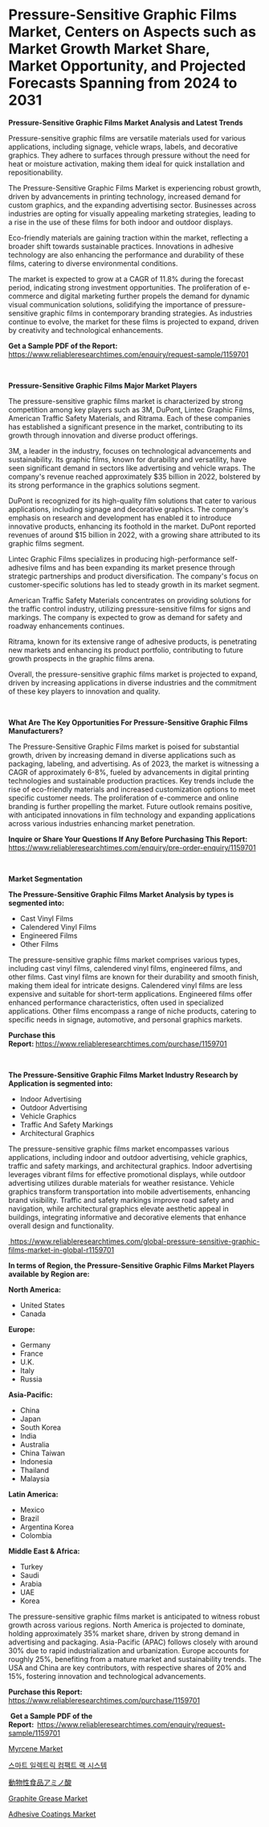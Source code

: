 <p><h1>Pressure-Sensitive Graphic Films Market, Centers on Aspects such as Market Growth Market Share, Market Opportunity, and Projected Forecasts Spanning from 2024 to 2031</h1></p><p><strong>Pressure-Sensitive Graphic Films Market Analysis and Latest Trends</strong></p>
<p><p>Pressure-sensitive graphic films are versatile materials used for various applications, including signage, vehicle wraps, labels, and decorative graphics. They adhere to surfaces through pressure without the need for heat or moisture activation, making them ideal for quick installation and repositionability. </p><p>The Pressure-Sensitive Graphic Films Market is experiencing robust growth, driven by advancements in printing technology, increased demand for custom graphics, and the expanding advertising sector. Businesses across industries are opting for visually appealing marketing strategies, leading to a rise in the use of these films for both indoor and outdoor displays. </p><p>Eco-friendly materials are gaining traction within the market, reflecting a broader shift towards sustainable practices. Innovations in adhesive technology are also enhancing the performance and durability of these films, catering to diverse environmental conditions. </p><p>The market is expected to grow at a CAGR of 11.8% during the forecast period, indicating strong investment opportunities. The proliferation of e-commerce and digital marketing further propels the demand for dynamic visual communication solutions, solidifying the importance of pressure-sensitive graphic films in contemporary branding strategies. As industries continue to evolve, the market for these films is projected to expand, driven by creativity and technological enhancements.</p></p>
<p><strong>Get a Sample PDF of the Report:&nbsp;</strong> <a href="https://www.reliableresearchtimes.com/enquiry/request-sample/1159701">https://www.reliableresearchtimes.com/enquiry/request-sample/1159701</a></p>
<p>&nbsp;</p>
<p><strong>Pressure-Sensitive Graphic Films Major Market Players</strong></p>
<p><p>The pressure-sensitive graphic films market is characterized by strong competition among key players such as 3M, DuPont, Lintec Graphic Films, American Traffic Safety Materials, and Ritrama. Each of these companies has established a significant presence in the market, contributing to its growth through innovation and diverse product offerings.</p><p>3M, a leader in the industry, focuses on technological advancements and sustainability. Its graphic films, known for durability and versatility, have seen significant demand in sectors like advertising and vehicle wraps. The company's revenue reached approximately $35 billion in 2022, bolstered by its strong performance in the graphics solutions segment.</p><p>DuPont is recognized for its high-quality film solutions that cater to various applications, including signage and decorative graphics. The company's emphasis on research and development has enabled it to introduce innovative products, enhancing its foothold in the market. DuPont reported revenues of around $15 billion in 2022, with a growing share attributed to its graphic films segment.</p><p>Lintec Graphic Films specializes in producing high-performance self-adhesive films and has been expanding its market presence through strategic partnerships and product diversification. The company's focus on customer-specific solutions has led to steady growth in its market segment.</p><p>American Traffic Safety Materials concentrates on providing solutions for the traffic control industry, utilizing pressure-sensitive films for signs and markings. The company is expected to grow as demand for safety and roadway enhancements continues.</p><p>Ritrama, known for its extensive range of adhesive products, is penetrating new markets and enhancing its product portfolio, contributing to future growth prospects in the graphic films arena.</p><p>Overall, the pressure-sensitive graphic films market is projected to expand, driven by increasing applications in diverse industries and the commitment of these key players to innovation and quality.</p></p>
<p>&nbsp;</p>
<p><strong>What Are The Key Opportunities For Pressure-Sensitive Graphic Films Manufacturers?</strong></p>
<p><p>The Pressure-Sensitive Graphic Films market is poised for substantial growth, driven by increasing demand in diverse applications such as packaging, labeling, and advertising. As of 2023, the market is witnessing a CAGR of approximately 6-8%, fueled by advancements in digital printing technologies and sustainable production practices. Key trends include the rise of eco-friendly materials and increased customization options to meet specific customer needs. The proliferation of e-commerce and online branding is further propelling the market. Future outlook remains positive, with anticipated innovations in film technology and expanding applications across various industries enhancing market penetration.</p></p>
<p><strong>Inquire or Share Your Questions If Any Before Purchasing This Report:</strong> <a href="https://www.reliableresearchtimes.com/enquiry/pre-order-enquiry/1159701">https://www.reliableresearchtimes.com/enquiry/pre-order-enquiry/1159701</a></p>
<p>&nbsp;</p>
<p><strong>Market Segmentation</strong></p>
<p><strong>The Pressure-Sensitive Graphic Films Market Analysis by types is segmented into:</strong></p>
<p><ul><li>Cast Vinyl Films</li><li>Calendered Vinyl Films</li><li>Engineered Films</li><li>Other Films</li></ul></p>
<p><p>The pressure-sensitive graphic films market comprises various types, including cast vinyl films, calendered vinyl films, engineered films, and other films. Cast vinyl films are known for their durability and smooth finish, making them ideal for intricate designs. Calendered vinyl films are less expensive and suitable for short-term applications. Engineered films offer enhanced performance characteristics, often used in specialized applications. Other films encompass a range of niche products, catering to specific needs in signage, automotive, and personal graphics markets.</p></p>
<p><strong>Purchase this Report:&nbsp;</strong><a href="https://www.reliableresearchtimes.com/purchase/1159701">https://www.reliableresearchtimes.com/purchase/1159701</a></p>
<p>&nbsp;</p>
<p><strong>The Pressure-Sensitive Graphic Films Market Industry Research by Application is segmented into:</strong></p>
<p><ul><li>Indoor Advertising</li><li>Outdoor Advertising</li><li>Vehicle Graphics</li><li>Traffic And Safety Markings</li><li>Architectural Graphics</li></ul></p>
<p><p>The pressure-sensitive graphic films market encompasses various applications, including indoor and outdoor advertising, vehicle graphics, traffic and safety markings, and architectural graphics. Indoor advertising leverages vibrant films for effective promotional displays, while outdoor advertising utilizes durable materials for weather resistance. Vehicle graphics transform transportation into mobile advertisements, enhancing brand visibility. Traffic and safety markings improve road safety and navigation, while architectural graphics elevate aesthetic appeal in buildings, integrating informative and decorative elements that enhance overall design and functionality.</p></p>
<p><a href="https://www.reliableresearchtimes.com/global-pressure-sensitive-graphic-films-market-in-global-r1159701">&nbsp;https://www.reliableresearchtimes.com/global-pressure-sensitive-graphic-films-market-in-global-r1159701</a></p>
<p><strong>In terms of Region, the Pressure-Sensitive Graphic Films Market Players available by Region are:</strong></p>
<p>
    <p> <strong> North America: </strong>
        <ul>
            <li>United States</li>
            <li>Canada</li>
        </ul>
        </p> 
    <p> <strong> Europe: </strong>
        <ul>
            <li>Germany</li>
            <li>France</li>
            <li>U.K.</li>
            <li>Italy</li>
            <li>Russia</li>
        </ul>
        </p> 
    <p> <strong> Asia-Pacific: </strong>
        <ul>
            <li>China</li>
            <li>Japan</li>
            <li>South Korea</li>
            <li>India</li>
            <li>Australia</li>
            <li>China Taiwan</li>
            <li>Indonesia</li>
            <li>Thailand</li>
            <li>Malaysia</li>
        </ul>
        </p> 
    <p> <strong> Latin America: </strong>
        <ul>
            <li>Mexico</li>
            <li>Brazil</li>
            <li>Argentina Korea</li>
            <li>Colombia</li>
        </ul>
        </p> 
    <p> <strong> Middle East & Africa: </strong>
        <ul>
            <li>Turkey</li>
            <li>Saudi</li>
            <li>Arabia</li>
            <li>UAE</li>
            <li>Korea</li>
        </ul>
    </p>
    </p>
<p><p>The pressure-sensitive graphic films market is anticipated to witness robust growth across various regions. North America is projected to dominate, holding approximately 35% market share, driven by strong demand in advertising and packaging. Asia-Pacific (APAC) follows closely with around 30% due to rapid industrialization and urbanization. Europe accounts for roughly 25%, benefiting from a mature market and sustainability trends. The USA and China are key contributors, with respective shares of 20% and 15%, fostering innovation and technological advancements.</p></p>
<p><strong>Purchase this Report: </strong><a href="https://www.reliableresearchtimes.com/purchase/1159701">https://www.reliableresearchtimes.com/purchase/1159701</a></p>
<p>&nbsp;<strong>Get a Sample PDF of the Report:&nbsp;&nbsp;</strong><a href="https://www.reliableresearchtimes.com/enquiry/request-sample/1159701">https://www.reliableresearchtimes.com/enquiry/request-sample/1159701</a></p>
<p><strong></strong></p>
<p><p><a href="https://www.linkedin.com/pulse/how-regions-adapting-myrcene-market-global-trends-overview-ho6vc?trackingId=GUYhNOcuSqGkuttGzW8pOA%3D%3D">Myrcene Market</a></p><p><a href="https://medium.com/@luzhills1972/%EC%84%B8%EA%B3%84-smart-electric-compact-rack-system-market-%EC%9D%80-2024%EC%97%90%EC%84%9C-2031%EB%A1%9C-%EC%97%B0%ED%8F%89%EA%B7%A0-%EC%A6%9D%EA%B0%80%EC%9C%A8%EC%9D%84-%EB%B3%B4%EC%9D%BC-%EA%B2%83%EC%9C%BC%EB%A1%9C-%EC%98%88%EC%83%81%EB%90%A9%EB%8B%88%EB%8B%A4-3fa9360e2c89">스마트 일렉트릭 컴팩트 랙 시스템</a></p><p><a href="https://medium.com/@ryanmarc1930/animal-based-food-amino-acid-market-%E3%81%AE%E3%82%B0%E3%83%AD%E3%83%BC%E3%83%90%E3%83%AB%E5%B8%82%E5%A0%B4%E6%A6%82%E8%A6%81%E3%81%AF-%E4%B8%96%E7%95%8C%E3%81%8A%E3%82%88%E3%81%B3%E4%B8%BB%E8%A6%81%E5%B8%82%E5%A0%B4%E3%81%AB%E3%81%8A%E3%81%91%E3%82%8B%E6%A5%AD%E7%95%8C%E3%81%AB%E5%BD%B1%E9%9F%BF%E3%82%92%E4%B8%8E%E3%81%88%E3%82%8B%E4%B8%BB%E8%A6%81%E3%81%AA%E3%83%88%E3%83%AC%E3%83%B3%E3%83%89%E3%81%AB%E3%81%A4%E3%81%84%E3%81%A6-%E7%8B%AC%E8%87%AA%E3%81%AE%E8%A6%96%E7%82%B9%E3%82%92%E6%8F%90%E4%BE%9B%E3%81%97%E3%81%BE%E3%81%99-c98166763879">動物性食品アミノ酸</a></p><p><a href="https://issuu.com/reportprime-2/docs/graphite-grease-market-size-2030.pp_214f640f932ee1">Graphite Grease Market</a></p><p><a href="https://www.linkedin.com/pulse/adhesive-coatings-market-share-size-trends-industry-ioyrc?trackingId=7hDksgtHRaqNGASGtOmv8g%3D%3D">Adhesive Coatings Market</a></p></p>